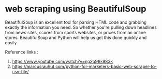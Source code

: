 # web scraping using BeautifulSoup
BeautifulSoup is an excellent tool for parsing HTML code and grabbing exactly the information you need. So whether you're pulling down headlines from news sites, scores from sports websites, or prices from an online stores. BeautifulSoup and Python will help us get this done quickly and easily.

Reference links :
1) https://www.youtube.com/watch?v=ng2o98k983k
2) https://marcusrauhut.com/python-for-marketers-basic-web-scraper-to-csv-file/
